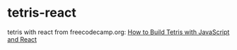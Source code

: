 # tetris-react

tetris with react from freecodecamp.org: [How to Build Tetris with JavaScript and React](https://www.youtube.com/watch?v=yCEIgEOZ36g)
